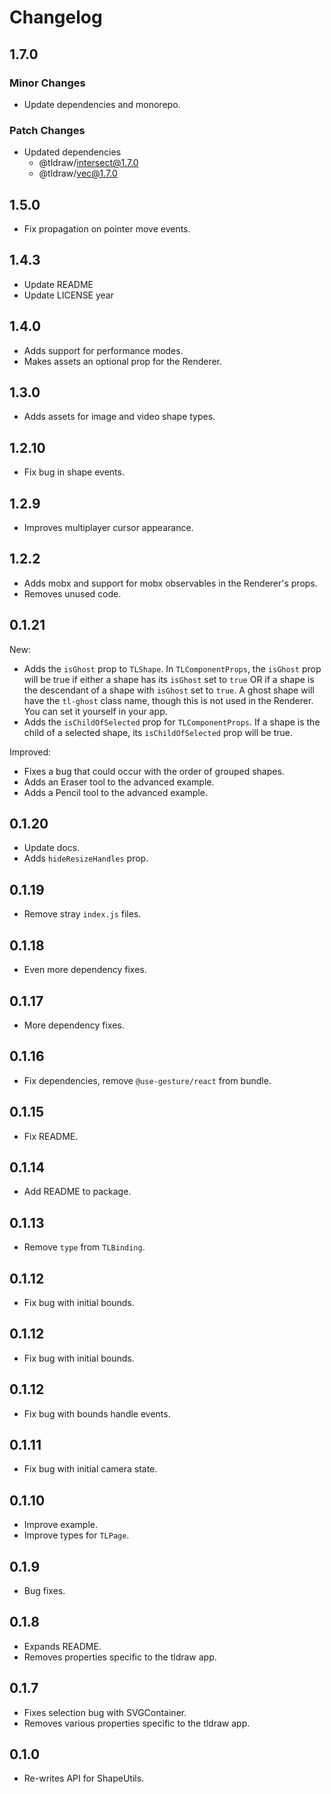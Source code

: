 # Changelog

## 1.7.0

### Minor Changes

- Update dependencies and monorepo.

### Patch Changes

- Updated dependencies
  - @tldraw/intersect@1.7.0
  - @tldraw/vec@1.7.0

## 1.5.0

- Fix propagation on pointer move events.

## 1.4.3

- Update README
- Update LICENSE year

## 1.4.0

- Adds support for performance modes.
- Makes assets an optional prop for the Renderer.

## 1.3.0

- Adds assets for image and video shape types.

## 1.2.10

- Fix bug in shape events.

## 1.2.9

- Improves multiplayer cursor appearance.

## 1.2.2

- Adds mobx and support for mobx observables in the Renderer's props.
- Removes unused code.

## 0.1.21

New:

- Adds the `isGhost` prop to `TLShape`. In `TLComponentProps`, the `isGhost` prop will be true if either a shape has its `isGhost` set to `true` OR if a shape is the descendant of a shape with `isGhost` set to `true`. A ghost shape will have the `tl-ghost` class name, though this is not used in the Renderer. You can set it yourself in your app.
- Adds the `isChildOfSelected` prop for `TLComponentProps`. If a shape is the child of a selected shape, its `isChildOfSelected` prop will be true.

Improved:

- Fixes a bug that could occur with the order of grouped shapes.
- Adds an Eraser tool to the advanced example.
- Adds a Pencil tool to the advanced example.

## 0.1.20

- Update docs.
- Adds `hideResizeHandles` prop.

## 0.1.19

- Remove stray `index.js` files.

## 0.1.18

- Even more dependency fixes.

## 0.1.17

- More dependency fixes.

## 0.1.16

- Fix dependencies, remove `@use-gesture/react` from bundle.

## 0.1.15

- Fix README.

## 0.1.14

- Add README to package.

## 0.1.13

- Remove `type` from `TLBinding`.

## 0.1.12

- Fix bug with initial bounds.

## 0.1.12

- Fix bug with initial bounds.

## 0.1.12

- Fix bug with bounds handle events.

## 0.1.11

- Fix bug with initial camera state.

## 0.1.10

- Improve example.
- Improve types for `TLPage`.

## 0.1.9

- Bug fixes.

## 0.1.8

- Expands README.
- Removes properties specific to the tldraw app.

## 0.1.7

- Fixes selection bug with SVGContainer.
- Removes various properties specific to the tldraw app.

## 0.1.0

- Re-writes API for ShapeUtils.
